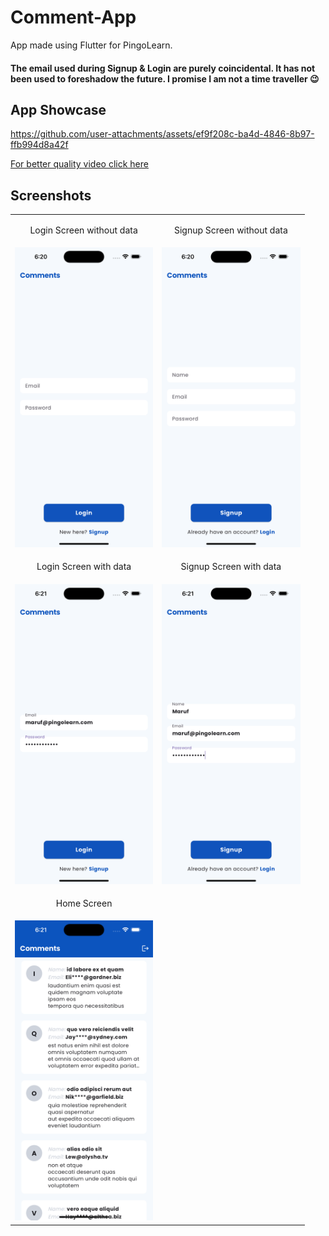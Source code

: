 # Comment-App

App made using Flutter for PingoLearn.

#### The email used during Signup & Login are purely coincidental. It has not been used to foreshadow the future. I promise I am not a time traveller 😉

## App Showcase


https://github.com/user-attachments/assets/ef9f208c-ba4d-4846-8b97-ffb994d8a42f


[For better quality video click here](screenshot/comment_app_showcase.mov)

## Screenshots

<table>
  <tr>
    <td><p align="center">Login Screen without data</p></td>
    <td><p align="center">Signup Screen without data</p></td>
  </tr>
  <tr>
    <p align="center">
    <td><img src="screenshot/login1.png" height=480></td>
    <td><img src="screenshot/signup1.png" height=480></td>
  </tr>
  <tr>
    <td><p align="center">Login Screen with data</p></td>
    <td><p align="center">Signup Screen with data</p></td>
  </tr>
  <tr>
    <td><img src="screenshot/login2.png" height=480></td>
    <td><img src="screenshot/signup2.png" height=480></td>
  </tr>
  <tr>
    <td><p align="center">Home Screen</p></td>
  </tr>
  <tr>
    <td><img src="screenshot/home.png" height=480></td>
  </tr>
 </table>
